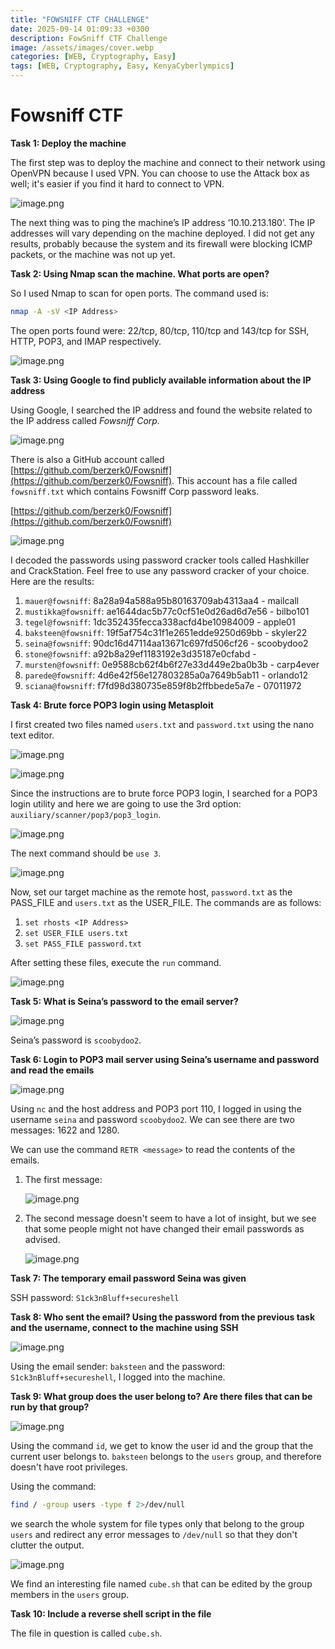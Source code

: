 ```yaml
---
title: "FOWSNIFF CTF CHALLENGE"
date: 2025-09-14 01:09:33 +0300
description: FowSniff CTF Challenge
image: /assets/images/cover.webp
categories: [WEB, Cryptography, Easy]
tags: [WEB, Cryptography, Easy, KenyaCyberlympics]
---
```


# Fowsniff CTF

**Task 1: Deploy the machine**

The first step was to deploy the machine and connect to their network using OpenVPN because I used VPN. You can choose to use the Attack box as well; it's easier if you find it hard to connect to VPN.

![image.png](/assets/images/image.png)

The next thing was to ping the machine’s IP address ‘10.10.213.180’. The IP addresses will vary depending on the machine deployed. I did not get any results, probably because the system and its firewall were blocking ICMP packets, or the machine was not up yet.

**Task 2: Using Nmap scan the machine. What ports are open?**

So I used Nmap to scan for open ports. The command used is: 

```bash
nmap -A -sV <IP Address>
```

The open ports found were: 22/tcp, 80/tcp, 110/tcp and 143/tcp for SSH, HTTP, POP3, and IMAP respectively.

![image.png](/assets/images/nmap-scan.png)

**Task 3: Using Google to find publicly available information about the IP address**

Using Google, I searched the IP address and found the website related to the IP address called *Fowsniff Corp.*

![image.png](/assets/images/fowsniff-website.png)

There is also a GitHub account called [https://github.com/berzerk0/Fowsniff](https://github.com/berzerk0/Fowsniff). This account has a file called `fowsniff.txt` which contains Fowsniff Corp password leaks.

[https://github.com/berzerk0/Fowsniff](https://github.com/berzerk0/Fowsniff)

![image.png](/assets/images/password-leak.png)

I decoded the passwords using password cracker tools called Hashkiller and CrackStation. Feel free to use any password cracker of your choice. Here are the results:

1. `mauer@fowsniff`: 8a28a94a588a95b80163709ab4313aa4 - mailcall
2. `mustikka@fowsniff`: ae1644dac5b77c0cf51e0d26ad6d7e56 - bilbo101
3. `tegel@fowsniff`: 1dc352435fecca338acfd4be10984009 - apple01
4. `baksteen@fowsniff`: 19f5af754c31f1e2651edde9250d69bb - skyler22
5. `seina@fowsniff`: 90dc16d47114aa13671c697fd506cf26 - scoobydoo2
6. `stone@fowsniff`: a92b8a29ef1183192e3d35187e0cfabd - 
7. `mursten@fowsniff`: 0e9588cb62f4b6f27e33d449e2ba0b3b - carp4ever
8. `parede@fowsniff`: 4d6e42f56e127803285a0a7649b5ab11 - orlando12
9. `sciana@fowsniff`: f7fd98d380735e859f8b2ffbbede5a7e - 07011972

**Task 4: Brute force POP3 login using Metasploit**

I first created two files named `users.txt` and `password.txt` using the nano text editor.

![image.png](/assets/images/users.txt.png)

![image.png](/assets/images/password.txt.png)

Since the instructions are to brute force POP3 login, I searched for a POP3 login utility and here we are going to use the 3rd option: `auxiliary/scanner/pop3/pop3_login`.

![image.png](/assets/images/pop3-search.png)

The next command should be `use 3`.

![image.png](/assets/images/use3-command.png)

Now, set our target machine as the remote host, `password.txt` as the PASS_FILE and `users.txt` as the USER_FILE. The commands are as follows:

1. `set rhosts <IP Address>`
2. `set USER_FILE users.txt`
3. `set PASS_FILE password.txt`

After setting these files, execute the `run` command.

![image.png](/assets/images/settings.png)

**Task 5: What is Seina’s password to the email server?** 

![image.png](/assets/images/run-command.png)

Seina’s password is `scoobydoo2`.

**Task 6: Login to POP3 mail server using Seina’s username and password and read the emails**

![image.png](/assets/images/nc-result.png)

Using `nc` and the host address and POP3 port 110, I logged in using the username `seina` and password `scoobydoo2`. We can see there are two messages: 1622 and 1280.

We can use the command `RETR <message>` to read the contents of the emails.

1. The first message:

    ![image.png](/assets/images/first-email.png)

2. The second message doesn't seem to have a lot of insight, but we see that some people might not have changed their email passwords as advised. 

    ![image.png](/assets/images/sec-email.png)

**Task 7: The temporary email password Seina was given**

SSH password: `S1ck3nBluff+secureshell`

**Task 8:  Who sent the email? Using the password from the previous task and the username, connect to the machine using SSH**

![image.png](/assets/images/ssh-login.png)

Using the email sender: `baksteen` and the password: `S1ck3nBluff+secureshell`, I logged into the machine.

**Task 9: What group does the user belong to? Are there files that can be run by that group?**

![image.png](/assets/images/user-id.png)

Using the command `id`, we get to know the user id and the group that the current user belongs to. `baksteen` belongs to the `users` group, and therefore doesn't have root privileges.

Using the command: 

```bash
find / -group users -type f 2>/dev/null
```

we search the whole system for file types only that belong to the group `users` and redirect any error messages to `/dev/null` so that they don't clutter the output.

![image.png](/assets/images/cube.sh-file.png)

We find an interesting file named `cube.sh` that can be edited by the group members in the `users` group. 

**Task 10: Include a reverse shell script in the file** 

The file in question is called `cube.sh`.

